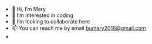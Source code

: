 - 👋 Hi, I’m Mary
- 👀 I’m interested in coding
- 💞️ I’m looking to collaborate here
- 📫 You can reach me by email bumary2016@gmail.com
- 

<!---
bumary01/bumary01 is a ✨ special ✨ repository because its `README.md` (this file) appears on your GitHub profile.
You can click the Preview link to take a look at your changes.
--->
